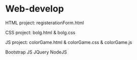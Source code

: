 # Web-develop
HTML project: registerationForm.html

CSS project: bolg.html & bolg.css

JS project: colorGame.html & colorGame.css & colorGame.js

Bootstrap JS JQuery NodeJS
